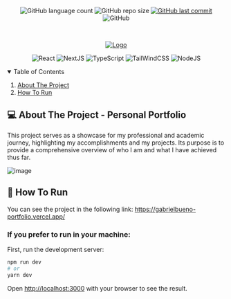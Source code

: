<p align="center">
  <img alt="GitHub language count" src="https://img.shields.io/github/languages/count/GabrielBueno200/PersonalPortfolio">

  <img alt="GitHub repo size" src="https://img.shields.io/github/repo-size/GabrielBueno200/PersonalPortfolio">
  
  <a href="https://github.com/GabrielBueno200/PersonalPortfolio">
    <img alt="GitHub last commit" src="https://img.shields.io/github/last-commit/GabrielBueno200/PersonalPortfolio">
  </a>
  
   <img alt="GitHub" src="https://img.shields.io/github/license/GabrielBueno200/PersonalPortfolio">
</p>

<!-- PROJECT LOGO -->
<br />
<p align="center">
  <a href="#">
    <img src="https://github.com/GabrielBueno200/PersonalPortfolio/assets/56837996/47522937-84f6-46a3-a700-a7aa3396aa51" alt="Logo" >
  </a>
</p>

<p align="center">
  <img alt="React" src="https://img.shields.io/badge/React-20232A?style=for-the-badge&logo=react&logoColor=61DAFB"/>
  <img alt="NextJS" src="https://img.shields.io/badge/next.js-000000?style=for-the-badge&logo=nextdotjs&logoColor=white"/>
  <img alt="TypeScript" src="https://img.shields.io/badge/Typescript-blue?style=for-the-badge&logo=typescript&logoColor=white"/>
  <img alt="TailWindCSS" src="https://img.shields.io/badge/tailwindcss-%2338B2AC.svg?style=for-the-badge&logo=tailwind-css&logoColor=white"/>
  <img alt="NodeJS" src="https://img.shields.io/badge/Node.js-43853D?style=for-the-badge&logo=node.js&logoColor=white"/>
</p>



<!-- TABLE OF CONTENTS -->
<details open="open">
  <summary>Table of Contents</summary>
  <ol>
    <li>
      <a href="#-about-the-project">About The Project</a>
    </li>
    <li>
      <a href="#-how-to-run">How To Run</a>
    </li>
  </ol>
</details>


<!-- ABOUT THE PROJECT -->
## 💻 About The Project - Personal Portfolio
This project serves as a showcase for my professional and academic journey, highlighting my accomplishments and my projects. Its purpose is to provide a comprehensive overview of who I am and what I have achieved thus far.

![image](https://github.com/GabrielBueno200/PersonalPortfolio/assets/56837996/e646dae4-5b04-47c9-ac14-b28f8aa4c06b)



<!-- HOW TO RUN -->
## 🚀 How To Run
 
You can see the project in the following link: https://gabrielbueno-portfolio.vercel.app/

### If you prefer to run in your machine: 

First, run the development server:

```bash
npm run dev
# or
yarn dev
```

Open [http://localhost:3000](http://localhost:3000) with your browser to see the result.

